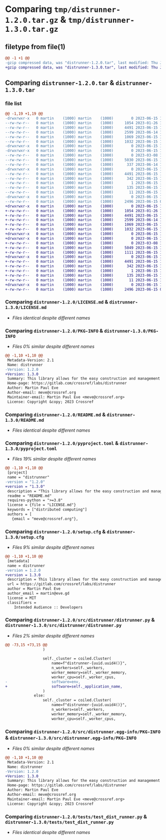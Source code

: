# Comparing `tmp/distrunner-1.2.0.tar.gz` & `tmp/distrunner-1.3.0.tar.gz`

## filetype from file(1)

```diff
@@ -1 +1 @@
-gzip compressed data, was "distrunner-1.2.0.tar", last modified: Thu Jun 15 10:05:38 2023, max compression
+gzip compressed data, was "distrunner-1.3.0.tar", last modified: Thu Jun 15 10:52:03 2023, max compression
```

## Comparing `distrunner-1.2.0.tar` & `distrunner-1.3.0.tar`

### file list

```diff
@@ -1,19 +1,19 @@
-drwxrwxr-x   0 martin    (1000) martin    (1000)        0 2023-06-15 10:05:38.247148 distrunner-1.2.0/
--rw-rw-r--   0 martin    (1000) martin    (1000)     1054 2023-01-26 10:26:21.000000 distrunner-1.2.0/LICENSE.md
--rw-rw-r--   0 martin    (1000) martin    (1000)     4491 2023-06-15 10:05:38.247148 distrunner-1.2.0/PKG-INFO
--rw-rw-r--   0 martin    (1000) martin    (1000)     2599 2023-06-14 13:47:04.000000 distrunner-1.2.0/README.md
--rw-rw-r--   0 martin    (1000) martin    (1000)     1069 2023-06-15 10:04:55.000000 distrunner-1.2.0/pyproject.toml
--rw-rw-r--   0 martin    (1000) martin    (1000)     1032 2023-06-15 10:05:38.247148 distrunner-1.2.0/setup.cfg
-drwxrwxr-x   0 martin    (1000) martin    (1000)        0 2023-06-15 10:05:38.247148 distrunner-1.2.0/src/
-drwxrwxr-x   0 martin    (1000) martin    (1000)        0 2023-06-15 10:05:38.247148 distrunner-1.2.0/src/distrunner/
--rw-rw-r--   0 martin    (1000) martin    (1000)        0 2023-03-08 11:26:28.000000 distrunner-1.2.0/src/distrunner/__init__.py
--rw-rw-r--   0 martin    (1000) martin    (1000)     5030 2023-06-15 10:04:55.000000 distrunner-1.2.0/src/distrunner/distrunner.py
--rw-rw-r--   0 martin    (1000) martin    (1000)      337 2023-06-14 13:46:05.000000 distrunner-1.2.0/src/distrunner/dr_test.py
-drwxrwxr-x   0 martin    (1000) martin    (1000)        0 2023-06-15 10:05:38.247148 distrunner-1.2.0/src/distrunner.egg-info/
--rw-rw-r--   0 martin    (1000) martin    (1000)     4491 2023-06-15 10:05:38.000000 distrunner-1.2.0/src/distrunner.egg-info/PKG-INFO
--rw-rw-r--   0 martin    (1000) martin    (1000)      342 2023-06-15 10:05:38.000000 distrunner-1.2.0/src/distrunner.egg-info/SOURCES.txt
--rw-rw-r--   0 martin    (1000) martin    (1000)        1 2023-06-15 10:05:38.000000 distrunner-1.2.0/src/distrunner.egg-info/dependency_links.txt
--rw-rw-r--   0 martin    (1000) martin    (1000)      135 2023-06-15 10:05:38.000000 distrunner-1.2.0/src/distrunner.egg-info/requires.txt
--rw-rw-r--   0 martin    (1000) martin    (1000)       11 2023-06-15 10:05:38.000000 distrunner-1.2.0/src/distrunner.egg-info/top_level.txt
-drwxrwxr-x   0 martin    (1000) martin    (1000)        0 2023-06-15 10:05:38.247148 distrunner-1.2.0/tests/
--rw-rw-r--   0 martin    (1000) martin    (1000)     2496 2023-06-15 09:32:19.000000 distrunner-1.2.0/tests/test_dist_runner.py
+drwxrwxr-x   0 martin    (1000) martin    (1000)        0 2023-06-15 10:52:03.189176 distrunner-1.3.0/
+-rw-rw-r--   0 martin    (1000) martin    (1000)     1054 2023-01-26 10:26:21.000000 distrunner-1.3.0/LICENSE.md
+-rw-rw-r--   0 martin    (1000) martin    (1000)     4491 2023-06-15 10:52:03.189176 distrunner-1.3.0/PKG-INFO
+-rw-rw-r--   0 martin    (1000) martin    (1000)     2599 2023-06-14 13:47:04.000000 distrunner-1.3.0/README.md
+-rw-rw-r--   0 martin    (1000) martin    (1000)     1069 2023-06-15 10:51:36.000000 distrunner-1.3.0/pyproject.toml
+-rw-rw-r--   0 martin    (1000) martin    (1000)     1032 2023-06-15 10:52:03.189176 distrunner-1.3.0/setup.cfg
+drwxrwxr-x   0 martin    (1000) martin    (1000)        0 2023-06-15 10:52:03.185176 distrunner-1.3.0/src/
+drwxrwxr-x   0 martin    (1000) martin    (1000)        0 2023-06-15 10:52:03.189176 distrunner-1.3.0/src/distrunner/
+-rw-rw-r--   0 martin    (1000) martin    (1000)        0 2023-03-08 11:26:28.000000 distrunner-1.3.0/src/distrunner/__init__.py
+-rw-rw-r--   0 martin    (1000) martin    (1000)     5049 2023-06-15 10:51:27.000000 distrunner-1.3.0/src/distrunner/distrunner.py
+-rw-rw-r--   0 martin    (1000) martin    (1000)     1111 2023-06-15 10:42:53.000000 distrunner-1.3.0/src/distrunner/dr_test.py
+drwxrwxr-x   0 martin    (1000) martin    (1000)        0 2023-06-15 10:52:03.189176 distrunner-1.3.0/src/distrunner.egg-info/
+-rw-rw-r--   0 martin    (1000) martin    (1000)     4491 2023-06-15 10:52:03.000000 distrunner-1.3.0/src/distrunner.egg-info/PKG-INFO
+-rw-rw-r--   0 martin    (1000) martin    (1000)      342 2023-06-15 10:52:03.000000 distrunner-1.3.0/src/distrunner.egg-info/SOURCES.txt
+-rw-rw-r--   0 martin    (1000) martin    (1000)        1 2023-06-15 10:52:03.000000 distrunner-1.3.0/src/distrunner.egg-info/dependency_links.txt
+-rw-rw-r--   0 martin    (1000) martin    (1000)      135 2023-06-15 10:52:03.000000 distrunner-1.3.0/src/distrunner.egg-info/requires.txt
+-rw-rw-r--   0 martin    (1000) martin    (1000)       11 2023-06-15 10:52:03.000000 distrunner-1.3.0/src/distrunner.egg-info/top_level.txt
+drwxrwxr-x   0 martin    (1000) martin    (1000)        0 2023-06-15 10:52:03.189176 distrunner-1.3.0/tests/
+-rw-rw-r--   0 martin    (1000) martin    (1000)     2496 2023-06-15 09:32:19.000000 distrunner-1.3.0/tests/test_dist_runner.py
```

### Comparing `distrunner-1.2.0/LICENSE.md` & `distrunner-1.3.0/LICENSE.md`

 * *Files identical despite different names*

### Comparing `distrunner-1.2.0/PKG-INFO` & `distrunner-1.3.0/PKG-INFO`

 * *Files 0% similar despite different names*

```diff
@@ -1,10 +1,10 @@
 Metadata-Version: 2.1
 Name: distrunner
-Version: 1.2.0
+Version: 1.3.0
 Summary: This library allows for the easy construction and management of Dask clusters.
 Home-page: https://gitlab.com/crossref/labs/distrunner
 Author: Martin Paul Eve
 Author-email: meve@crossref.org
 Maintainer-email: Martin Paul Eve <meve@crossref.org>
 License: Copyright &copy; 2023 Crossref
```

### Comparing `distrunner-1.2.0/README.md` & `distrunner-1.3.0/README.md`

 * *Files identical despite different names*

### Comparing `distrunner-1.2.0/pyproject.toml` & `distrunner-1.3.0/pyproject.toml`

 * *Files 19% similar despite different names*

```diff
@@ -1,10 +1,10 @@
 [project]
 name = "distrunner"
-version = "1.2.0"
+version = "1.3.0"
 description = "This library allows for the easy construction and management of Dask clusters."
 readme = "README.md"
 requires-python = ">=3.8"
 license = {file = "LICENSE.md"}
 keywords = ["distributed computing"]
 authors = [
   {email = "meve@crossref.org"},
```

### Comparing `distrunner-1.2.0/setup.cfg` & `distrunner-1.3.0/setup.cfg`

 * *Files 9% similar despite different names*

```diff
@@ -1,10 +1,10 @@
 [metadata]
 name = distrunner
-version = 1.2.0
+version = 1.3.0
 description = This library allows for the easy construction and management of Dask clusters.
 url = https://gitlab.com/crossref/labs/distrunner
 author = Martin Paul Eve
 author_email = martin@eve.gd
 license = MIT
 classifiers = 
 	Intended Audience :: Developers
```

### Comparing `distrunner-1.2.0/src/distrunner/distrunner.py` & `distrunner-1.3.0/src/distrunner/distrunner.py`

 * *Files 2% similar despite different names*

```diff
@@ -73,15 +73,15 @@
                 )
 
                 self._cluster = coiled.Cluster(
                     name=f"distrunner-{uuid.uuid4()}",
                     n_workers=self._workers,
                     worker_memory=self._worker_memory,
                     worker_cpu=self._worker_cpus,
-                    software=env,
+                    software=self._application_name,
                 )
             else:
                 self._cluster = coiled.Cluster(
                     name=f"distrunner-{uuid.uuid4()}",
                     n_workers=self._workers,
                     worker_memory=self._worker_memory,
                     worker_cpu=self._worker_cpus,
```

### Comparing `distrunner-1.2.0/src/distrunner.egg-info/PKG-INFO` & `distrunner-1.3.0/src/distrunner.egg-info/PKG-INFO`

 * *Files 0% similar despite different names*

```diff
@@ -1,10 +1,10 @@
 Metadata-Version: 2.1
 Name: distrunner
-Version: 1.2.0
+Version: 1.3.0
 Summary: This library allows for the easy construction and management of Dask clusters.
 Home-page: https://gitlab.com/crossref/labs/distrunner
 Author: Martin Paul Eve
 Author-email: meve@crossref.org
 Maintainer-email: Martin Paul Eve <meve@crossref.org>
 License: Copyright &copy; 2023 Crossref
```

### Comparing `distrunner-1.2.0/tests/test_dist_runner.py` & `distrunner-1.3.0/tests/test_dist_runner.py`

 * *Files identical despite different names*

